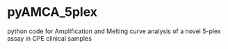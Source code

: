 # pyAMCA_5plex
python code for Amplification and Melting curve analysis of a novel 5-plex assay in CPE clinical samples
